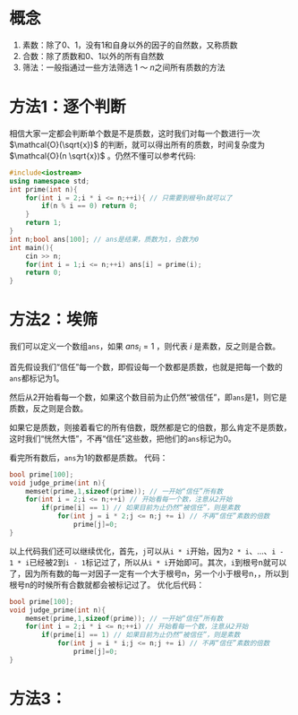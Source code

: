 # 概念

1. 素数：除了0、1，没有1和自身以外的因子的自然数，又称质数
2. 合数：除了质数和0、1以外的所有自然数
3. 筛法：一般指通过一些方法筛选 $1$ ～ $n$之间所有质数的方法

# 方法1：逐个判断

相信大家一定都会判断单个数是不是质数，这时我们对每一个数进行一次 $\mathcal{O}(\sqrt{x})$ 的判断，就可以得出所有的质数，时间复杂度为 $\mathcal{O}(n \sqrt{x})$ 。仍然不懂可以参考代码:

```cpp
#include<iostream>
using namespace std;
int prime(int n){
    for(int i = 2;i * i <= n;++i){ // 只需要到根号n就可以了
    	if(n % i == 0) return 0;
    }
    return 1;
}
int n;bool ans[100]; // ans是结果，质数为1，合数为0
int main(){
    cin >> n;
    for(int i = 1;i <= n;++i) ans[i] = prime(i);
    return 0;
}
```

# 方法2：埃筛

我们可以定义一个数组`ans`，如果 $ans_i = 1$ ，则代表 $i$ 是素数，反之则是合数。

首先假设我们“信任”每一个数，即假设每一个数都是质数，也就是把每一个数的`ans`都标记为1。

然后从2开始看每一个数，如果这个数目前为止仍然“被信任”，即`ans`是1，则它是质数，反之则是合数。

如果它是质数，则接着看它的所有倍数，既然都是它的倍数，那么肯定不是质数，这时我们“恍然大悟”，不再“信任”这些数，把他们的`ans`标记为0。

看完所有数后，`ans`为1的数都是质数。
代码：

```cpp
bool prime[100];
void judge_prime(int n){
    memset(prime,1,sizeof(prime)); // 一开始“信任”所有数
    for(int i = 2;i <= n;++i) // 开始看每一个数，注意从2开始
        if(prime[i] == 1) // 如果目前为止仍然“被信任”，则是素数
            for(int j = i * 2;j <= n;j += i) // 不再“信任”素数的倍数
                prime[j]=0;
}
```

以上代码我们还可以继续优化，首先，`j`可以从`i * i`开始，因为`2 * i`、...、`i - 1 * i`已经被2到`i - 1`标记过了，所以从`i * i`开始即可。其次，`i`到根号n就可以了，因为所有数的每一对因子一定有一个大于根号n，另一个小于根号n，，所以到根号n的时候所有合数就都会被标记过了。
优化后代码：

```cpp
bool prime[100];
void judge_prime(int n){
    memset(prime,1,sizeof(prime)); // 一开始“信任”所有数
    for(int i = 2;i * i <= n;++i) // 开始看每一个数，注意从2开始
        if(prime[i] == 1) // 如果目前为止仍然“被信任”，则是素数
            for(int j = i * i;j <= n;j += i) // 不再“信任”素数的倍数
                prime[j]=0;
}
```

# 方法3：
